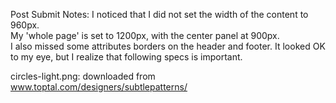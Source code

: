 Post Submit Notes:
I noticed that I did not set the width of the content to 960px.  
My 'whole page' is set to 1200px, with the center panel at 900px.  
I also missed some attributes borders on the header and footer.
It looked OK to my eye, but I realize that following specs is important.

circles-light.png:  downloaded from www.toptal.com/designers/subtlepatterns/
